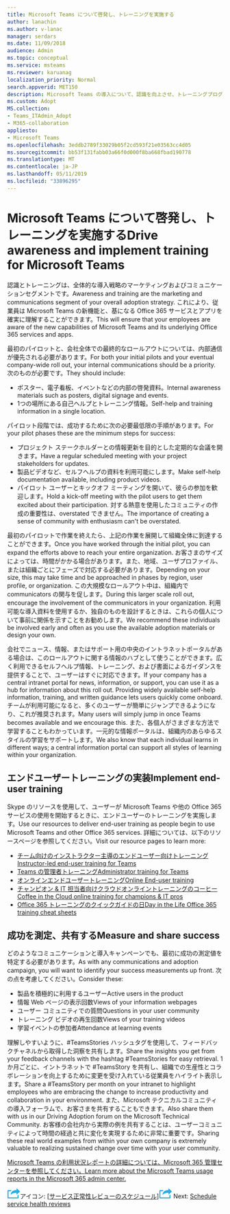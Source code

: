 ```yaml
---
title: Microsoft Teams について啓発し、トレーニングを実施する
author: lanachin
ms.author: v-lanac
manager: serdars
ms.date: 11/09/2018
audience: Admin
ms.topic: conceptual
ms.service: msteams
ms.reviewer: karuanag
localization_priority: Normal
search.appverid: MET150
description: Microsoft Teams の導入について、認識を向上させ、トレーニングプログラムを実装する方法について説明します。
ms.custom: Adopt
MS.collection:
- Teams_ITAdmin_Adopt
- M365-collaboration
appliesto:
- Microsoft Teams
ms.openlocfilehash: 3eddb2789f33029b05f2cd593f21e03563cc4d05
ms.sourcegitcommit: bb53f131fabb03a66f0d000f8ba668fbad190778
ms.translationtype: MT
ms.contentlocale: ja-JP
ms.lasthandoff: 05/11/2019
ms.locfileid: "33896295"
---
```

# <a name="drive-awareness-and-implement-training-for-microsoft-teams"></a><span data-ttu-id="269de-103">Microsoft Teams について啓発し、トレーニングを実施する</span><span class="sxs-lookup"><span data-stu-id="269de-103">Drive awareness and implement training for Microsoft Teams</span></span>

<span data-ttu-id="269de-104">認識とトレーニングは、全体的な導入戦略のマーケティングおよびコミュニケーションセグメントです。</span><span class="sxs-lookup"><span data-stu-id="269de-104">Awareness and training are the marketing and communications segment of your overall adoption strategy.</span></span> <span data-ttu-id="269de-105">これにより、従業員は Microsoft Teams の新機能と、基になる Office 365 サービスとアプリを確実に理解することができます。</span><span class="sxs-lookup"><span data-stu-id="269de-105">This will ensure that your employees are aware of the new capabilities of Microsoft Teams and its underlying Office 365 services and apps.</span></span>
   
<span data-ttu-id="269de-106">最初のパイロットと、会社全体での最終的なロールアウトについては、内部通信が優先される必要があります。</span><span class="sxs-lookup"><span data-stu-id="269de-106">For both your initial pilots and your eventual company-wide roll out, your internal communications should be a priority.</span></span> <span data-ttu-id="269de-107">次のものが必要です。</span><span class="sxs-lookup"><span data-stu-id="269de-107">They should include:</span></span>

- <span data-ttu-id="269de-108">ポスター、電子看板、イベントなどの内部の啓発資料。</span><span class="sxs-lookup"><span data-stu-id="269de-108">Internal awareness materials such as posters, digital signage and events.</span></span>
- <span data-ttu-id="269de-109">1つの場所にある自己ヘルプとトレーニング情報。</span><span class="sxs-lookup"><span data-stu-id="269de-109">Self-help and training information in a single location.</span></span>

<span data-ttu-id="269de-110">パイロット段階では、成功するために次の必要最低限の手順があります。</span><span class="sxs-lookup"><span data-stu-id="269de-110">For your pilot phases these are the minimum steps for success:</span></span>

- <span data-ttu-id="269de-111">プロジェクト ステークホルダーとの情報更新を目的とした定期的な会議を開きます。</span><span class="sxs-lookup"><span data-stu-id="269de-111">Have a regular scheduled meeting with your project stakeholders for updates.</span></span>
- <span data-ttu-id="269de-112">製品ビデオなど、セルフヘルプの資料を利用可能にします。</span><span class="sxs-lookup"><span data-stu-id="269de-112">Make self-help documentation available, including product videos.</span></span>
- <span data-ttu-id="269de-113">パイロット ユーザーとキックオフ ミーティングを開いて、彼らの参加を歓迎します。</span><span class="sxs-lookup"><span data-stu-id="269de-113">Hold a kick-off meeting with the pilot users to get them excited about their participation.</span></span> <span data-ttu-id="269de-114">対する熱意を使用したコミュニティの作成の重要性は、overstated できません。</span><span class="sxs-lookup"><span data-stu-id="269de-114">The importance of creating a sense of community with enthusiasm can't be overstated.</span></span>

<span data-ttu-id="269de-115">最初のパイロットで作業を終えたら、上記の作業を展開して組織全体に到達することができます。</span><span class="sxs-lookup"><span data-stu-id="269de-115">Once you have worked through the initial pilot, you can expand the efforts above to reach your entire organization.</span></span> <span data-ttu-id="269de-116">お客さまのサイズによっては、時間がかかる場合があります。また、地域、ユーザプロファイル、または組織ごとにフェーズで対応する必要があります。</span><span class="sxs-lookup"><span data-stu-id="269de-116">Depending on your size, this may take time and be approached in phases by region, user profile, or organization.</span></span> <span data-ttu-id="269de-117">この大規模なロールアウト中は、組織内で communicators の関与を促します。</span><span class="sxs-lookup"><span data-stu-id="269de-117">During this larger scale roll out, encourage the involvement of the communicators in your organization.</span></span> <span data-ttu-id="269de-118">利用可能な導入資料を使用するか、独自のものを設計するときは、これらの個人について事前に関係を示すことをお勧めします。</span><span class="sxs-lookup"><span data-stu-id="269de-118">We recommend these individuals be involved early and often as you use the available adoption materials or design your own.</span></span>

<span data-ttu-id="269de-119">会社でニュース、情報、またはサポート用の中央のイントラネットポータルがある場合は、このロールアウトに関する情報のハブとして使うことができます。広く利用できるセルフヘルプ情報、トレーニング、および書面によるガイダンスを提供することで、ユーザーはすぐに対応できます。</span><span class="sxs-lookup"><span data-stu-id="269de-119">If your company has a central intranet portal for news, information, or support, you can use it as a hub for information about this roll out. Providing widely available self-help information, training, and written guidance lets users quickly come onboard.</span></span> <span data-ttu-id="269de-120">チームが利用可能になると、多くのユーザーが簡単にジャンプできるようになり、これが推奨されます。</span><span class="sxs-lookup"><span data-stu-id="269de-120">Many users will simply jump in once Teams becomes available and we encourage this.</span></span> <span data-ttu-id="269de-121">また、各個人がさまざまな方法で学習することもわかっています。一元的な情報ポータルは、組織内のあらゆるスタイルの学習をサポートします。</span><span class="sxs-lookup"><span data-stu-id="269de-121">We also know that each individual learns in different ways; a central information portal can support all styles of learning within your organization.</span></span>

## <a name="implement-end-user-training"></a><span data-ttu-id="269de-122">エンドユーザートレーニングの実装</span><span class="sxs-lookup"><span data-stu-id="269de-122">Implement end-user training</span></span>

<span data-ttu-id="269de-123">Skype のリソースを使用して、ユーザーが Microsoft Teams や他の Office 365 サービスの使用を開始するときに、エンドユーザーのトレーニングを実施します。</span><span class="sxs-lookup"><span data-stu-id="269de-123">Use our resources to deliver end-user training as people begin to use Microsoft Teams and other Office 365 services.</span></span> <span data-ttu-id="269de-124">詳細については、以下のリソースページを参照してください。</span><span class="sxs-lookup"><span data-stu-id="269de-124">Visit our resource pages to learn more:</span></span>

- [<span data-ttu-id="269de-125">チーム向けのインストラクター主導のエンドユーザー向けトレーニング</span><span class="sxs-lookup"><span data-stu-id="269de-125">Instructor-led end-user training for Teams</span></span>](instructor-led-training-teams-landing-page.md)
- [<span data-ttu-id="269de-126">Teams の管理者トレーニング</span><span class="sxs-lookup"><span data-stu-id="269de-126">Administrator training for Teams</span></span>](itadmin-readiness.md)
- [<span data-ttu-id="269de-127">オンラインエンドユーザートレーニング</span><span class="sxs-lookup"><span data-stu-id="269de-127">Online End-user training</span></span>](enduser-training.md)
- [<span data-ttu-id="269de-128">チャンピオン & IT 担当者向けクラウドオンライントレーニングのコーヒー</span><span class="sxs-lookup"><span data-stu-id="269de-128">Coffee in the Cloud online training for champions & IT pros</span></span>](https://aka.ms/CoffeeintheCloud) 
- [<span data-ttu-id="269de-129">Office 365 トレーニングのクイックガイドの日</span><span class="sxs-lookup"><span data-stu-id="269de-129">Day in the Life Office 365 training cheat sheets</span></span>](https://aka.ms/O365AdoptionTools)

## <a name="measure-and-share-success"></a><span data-ttu-id="269de-130">成功を測定、共有する</span><span class="sxs-lookup"><span data-stu-id="269de-130">Measure and share success</span></span>

<span data-ttu-id="269de-131">どのようなコミュニケーションと導入キャンペーンでも、最初に成功の測定値を特定する必要があります。</span><span class="sxs-lookup"><span data-stu-id="269de-131">As with any communications and adoption campaign, you will want to identify your success measurements up front.</span></span> <span data-ttu-id="269de-132">次の点を考慮してください。</span><span class="sxs-lookup"><span data-stu-id="269de-132">Consider these:</span></span>

- <span data-ttu-id="269de-133">製品を積極的に利用するユーザー</span><span class="sxs-lookup"><span data-stu-id="269de-133">Active users in the product</span></span>
- <span data-ttu-id="269de-134">情報 Web ページの表示回数</span><span class="sxs-lookup"><span data-stu-id="269de-134">Views of your information webpages</span></span>
- <span data-ttu-id="269de-135">ユーザー コミュニティでの質問</span><span class="sxs-lookup"><span data-stu-id="269de-135">Questions in your user community</span></span>
- <span data-ttu-id="269de-136">トレーニング ビデオの再生回数</span><span class="sxs-lookup"><span data-stu-id="269de-136">Views of your training videos</span></span>
- <span data-ttu-id="269de-137">学習イベントの参加者</span><span class="sxs-lookup"><span data-stu-id="269de-137">Attendance at learning events</span></span>

<span data-ttu-id="269de-138">理解しやすいように、#TeamsStories ハッシュタグを使用して、フィードバックチャネルから取得した洞察を共有します。</span><span class="sxs-lookup"><span data-stu-id="269de-138">Share the insights you get from your feedback channels with the hashtag #TeamsStories for easy retrieval.</span></span> <span data-ttu-id="269de-139">1 か月ごとに、イントラネットで #TeamsStory を共有し、組織での生産性とコラボレーションを向上するために変更を受け入れている従業員をハイライト表示します。</span><span class="sxs-lookup"><span data-stu-id="269de-139">Share a #TeamsStory per month on your intranet to highlight employees who are embracing the change to increase productivity and collaboration in your environment.</span></span> <span data-ttu-id="269de-140">また、Microsoft テクニカルコミュニティの導入フォーラムで、お客さまを共有することもできます。</span><span class="sxs-lookup"><span data-stu-id="269de-140">Also share them with us in our Driving Adoption forum on the Microsoft Technical Community.</span></span> <span data-ttu-id="269de-141">お客様の会社内から実際の例を共有することは、ユーザーコミュニティによって時間の経過と共に変化を実現するために非常に重要です。</span><span class="sxs-lookup"><span data-stu-id="269de-141">Sharing these real world examples from within your own company is extremely valuable to realizing sustained change over time with your user community.</span></span>

[<span data-ttu-id="269de-142">Microsoft Teams の利用状況レポートの詳細については、Microsoft 365 管理センターを参照してください。</span><span class="sxs-lookup"><span data-stu-id="269de-142">Learn more about the Microsoft Teams usage reports in the Microsoft 365 admin center.</span></span>](teams-activity-reports.md)

<span data-ttu-id="269de-143">![次のステップ](media/teams-adoption-next-icon.png)アイコン: [[サービス正常性レビューのスケジュール](teams-adoption-schedule-service-health-reviews.md)]</span><span class="sxs-lookup"><span data-stu-id="269de-143">![Next Steps icon](media/teams-adoption-next-icon.png) Next: [Schedule service health reviews](teams-adoption-schedule-service-health-reviews.md)</span></span>
